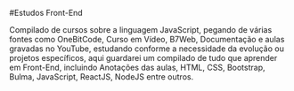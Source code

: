 #Estudos Front-End

Compilado de cursos sobre a linguagem JavaScript, pegando de várias fontes como OneBitCode, Curso em Vídeo, B7Web, Documentação e aulas gravadas no YouTube, estudando conforme a necessidade da evolução ou projetos específicos, aqui guardarei um compilado de tudo que aprender em Front-End, incluindo Anotações das aulas, HTML, CSS, Bootstrap, Bulma, JavaScript, ReactJS, NodeJS entre outros.
